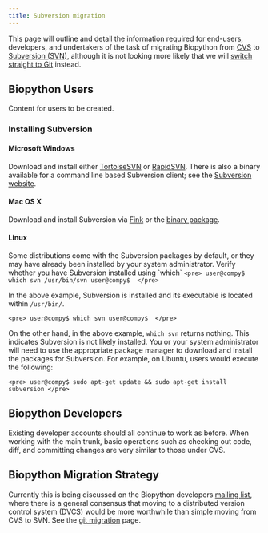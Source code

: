 ```yaml
---
title: Subversion migration
---
```


This page will outline and detail the information required for
end-users, developers, and undertakers of the task of migrating
Biopython from [CVS](CVS "wikilink") to [Subversion
(SVN)](SVN "wikilink"), although it is not looking more likely that we
will [switch straight to Git](GitMigration "wikilink") instead.

Biopython Users
---------------

Content for users to be created.

### Installing Subversion

#### Microsoft Windows

Download and install either
[TortoiseSVN](http://tortoisesvn.tigris.org/) or
[RapidSVN](http://www.rapidsvn.org/). There is also a binary available
for a command line based Subversion client; see the [Subversion
website](http://subversion.tigris.org/project_packages.html#binary-packages).

#### Mac OS X

Download and install Subversion via [Fink](http://fink.sourceforge.net/)
or the [binary
package](http://subversion.tigris.org/project_packages.html#binary-packages).

#### Linux

Some distributions come with the Subversion packages by default, or they
may have already been installed by your system administrator. Verify
whether you have Subversion installed using \`which\` `<pre>
user@compy$ which svn
/usr/bin/svn
user@compy$ 
</pre>`

In the above example, Subversion is installed and its executable is
located within `/usr/bin/`.

`<pre>
user@compy$ which svn
user@compy$ 
</pre>`

On the other hand, in the above example, `which svn` returns nothing.
This indicates Subversion is not likely installed. You or your system
administrator will need to use the appropriate package manager to
download and install the packages for Subversion. For example, on
Ubuntu, users would execute the following:

`<pre>
user@compy$ sudo apt-get update && sudo apt-get install subversion
</pre>`

Biopython Developers
--------------------

Existing developer accounts should all continue to work as before. When
working with the main trunk, basic operations such as checking out code,
diff, and committing changes are very similar to those under CVS.

Biopython Migration Strategy
----------------------------

Currently this is being discussed on the Biopython developers [mailing
list](Mailing_lists "wikilink"), where there is a general consensus that
moving to a distributed version control system (DVCS) would be more
worthwhile than simple moving from CVS to SVN. See the [git
migration](GitMigration "wikilink") page.
